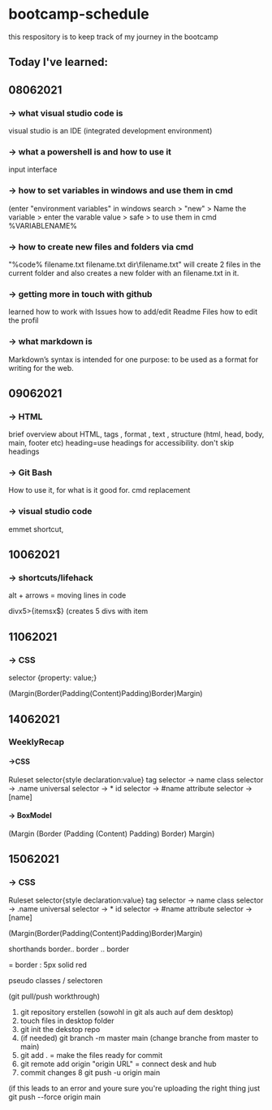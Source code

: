 # bootcamp-schedule
this respository is to keep track of my journey in the bootcamp 


## Today I've learned: 
## 08062021
### -> what visual studio code is
  visual studio is an IDE (integrated development environment)
### -> what a powershell is and how to use it 
  input interface 
### -> how to set variables in windows and use them in cmd
  (enter "environment variables" in windows search > "new" > Name the variable > enter the varable value > safe > to use them in cmd %VARIABLENAME%
### -> how to create new files and folders via cmd
  "%code% filename.txt filename.txt dir\filename.txt" will create 2 files in the current folder and also creates a new folder with an filename.txt in it.
### -> getting more in touch with github
  learned how to work with Issues 
  how to add/edit Readme Files
  how to edit the profil 
### -> what markdown is
  Markdown’s syntax is intended for one purpose: to be used as a format for writing for the web.



## 09062021
### -> HTML
brief overview about HTML, tags , format , text , structure (html, head, body, main, footer etc)
heading=use headings for accessibility. don't skip headings
### -> Git Bash
How to use it, for what is it good for. cmd replacement
### -> visual studio code 
emmet shortcut, 

## 10062021
### -> shortcuts/lifehack
alt + arrows = moving lines in code

divx5>{itemsx$} (creates 5 divs with item

## 11062021
### -> CSS 
selector {property: value;}

(Margin(Border(Padding(Content)Padding)Border)Margin)

## 14062021
### WeeklyRecap
#### ->CSS
Ruleset selector{style declaration:value}
tag selector -> name
class selector -> .name
universal selector -> *
id selector -> #name
attribute selector -> [name]

#### -> BoxModel
(Margin (Border (Padding (Content) Padding) Border) Margin)

## 15062021
### -> CSS
Ruleset selector{style declaration:value}
tag selector -> name
class selector -> .name
universal selector -> *
id selector -> #name
attribute selector -> [name]

(Margin(Border(Padding(Content)Padding)Border)Margin)

shorthands 
border.. 
border .. 
border 

= border : 5px solid red

pseudo classes / selectoren 


(git pull/push workthrough)
1. git repository erstellen 
(sowohl in git als auch auf dem desktop) 
2. touch files in desktop folder
3. git init the dekstop repo 
4. (if needed) git branch -m master main (change branche from master to main) 
5. git add . = make the files ready for commit
6. git remote add origin "origin URL"  = connect desk and hub
7. commit changes
8 git push -u origin main 

(if this leads to an error and youre sure you're uploading the 
right thing just git push --force origin main


